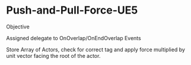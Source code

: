 # Push-and-Pull-Force-UE5
  

  Objective
  
  Assigned delegate to OnOverlap/OnEndOverlap Events
  
  Store Array of Actors, check for correct tag and apply force multiplied by unit vector facing the root of the actor. 
